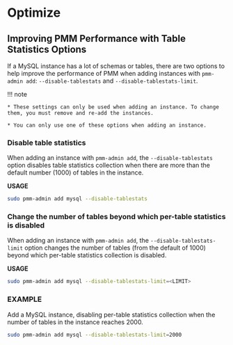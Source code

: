 # Optimize

## Improving PMM Performance with Table Statistics Options

If a MySQL instance has a lot of schemas or tables, there are two options to help improve the performance of PMM when adding instances with `pmm-admin add`: `--disable-tablestats` and `--disable-tablestats-limit`.

!!! note

    * These settings can only be used when adding an instance. To change them, you must remove and re-add the instances.

    * You can only use one of these options when adding an instance.

### Disable table statistics

When adding an instance with `pmm-admin add`, the `--disable-tablestats` option disables table statistics collection when there are more than the default number (1000) of tables in the instance.

**USAGE**

```sh
sudo pmm-admin add mysql --disable-tablestats
```

### Change the number of tables beyond which per-table statistics is disabled

When adding an instance with `pmm-admin add`, the `--disable-tablestats-limit` option changes the number of tables (from the default of 1000) beyond which per-table statistics collection is disabled.

**USAGE**

```sh
sudo pmm-admin add mysql --disable-tablestats-limit=<LIMIT>
```

### EXAMPLE

Add a MySQL instance, disabling per-table statistics collection when the number of tables in the instance reaches 2000.

```sh
sudo pmm-admin add mysql --disable-tablestats-limit=2000
```
